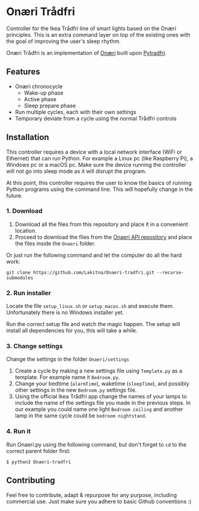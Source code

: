 # Onæri Trådfri
Controller for the Ikea Trådfri line of smart lights based on the Onæri principles. This is an extra command layer on top of the existing ones with the goal of improving the user's sleep rhythm.

Onæri Trådfri is an implementation of [Onæri](https://github.com/Lakitna/Onaeri) built upon [Pytradfri](https://github.com/ggravlingen/pytradfri).


## Features
- Onæri chronocycle
  - Wake-up phase
  - Active phase
  - Sleep prepare phase
- Run multiple cycles, each with their own settings
- Temporary deviate from a cycle using the normal Trådfri controls


## Installation
This controller requires a device with a local network interface (WiFi or Ethernet) that can run Python. For example a Linux pc (like Raspberry Pi), a Windows pc or a macOS pc. Make sure the device running the controller will not go into sleep mode as it will disrupt the program.

At this point, this controller requires the user to know the basics of running Python programs using the command line. This will hopefully change in the future.

### 1. Download
1. Download all the files from this repository and place it in a convenient location.
2. Proceed to download the files from the [Onaeri API repository](https://github.com/Lakitna/Onaeri) and place the files inside the `Onaeri` folder.

Or just run the following command and let the computer do all the hard work:

    git clone https://github.com/Lakitna/Onaeri-tradfri.git --recurse-submodules


### 2. Run installer
Locate the file `setup_linux.sh` or `setup_macos.sh` and execute them. Unfortunately there is no Windows installer yet.

Run the correct setup file and watch the magic happen. The setup will install all dependencies for you, this will take a while.


### 3. Change settings
Change the settings in the folder `Onaeri/settings`

1. Create a cycle by making a new settings file using `Template.py` as a template. For example name it `Bedroom.py`.
2. Change your bedtime (`alarmTime`), waketime (`sleepTime`), and possibly other settings in the new `Bedroom.py` settings file.
3. Using the official Ikea Trådfri app change the names of your lamps to include the name of the settings file you made in the previous steps. In our example you could name one light `Bedroom ceiling` and another lamp in the same cycle could be `bedroom nightstand`.


### 4. Run it
Run Onaeri.py using the following command, but don't forget to `cd` to the correct parent folder first:

    $ python3 Onaeri-tradfri


## Contributing
Feel free to contribute, adapt & repurpose for any purpose, including commercial use. Just make sure you adhere to basic Github conventions :)
